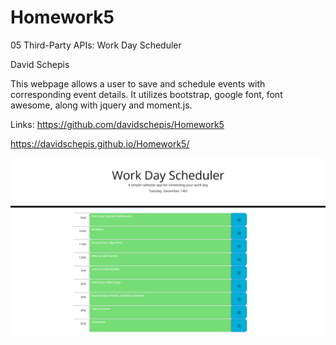 # Homework5

05 Third-Party APIs: Work Day Scheduler

David Schepis

This webpage allows a user to save and schedule events with corresponding event details. It utilizes bootstrap, google font, font awesome,
along with jquery and moment.js.

Links:
https://github.com/davidschepis/Homework5

https://davidschepis.github.io/Homework5/

![Screenshot](assets/images/screenshot.png)
